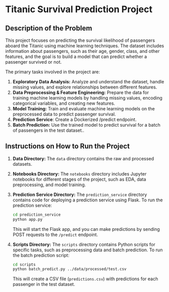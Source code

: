 # Titanic Survival Prediction Project

## Description of the Problem

This project focuses on predicting the survival likelihood of passengers aboard the Titanic using machine learning techniques. The dataset includes information about passengers, such as their age, gender, class, and other features, and the goal is to build a model that can predict whether a passenger survived or not.

The primary tasks involved in the project are:

1. **Exploratory Data Analysis:** Analyze and understand the dataset, handle missing values, and explore relationships between different features.
2. **Data Preprocessing & Feature Engineering:** Prepare the data for training machine learning models by handling missing values, encoding categorical variables, and creating new features.
3. **Model Training:** Train and evaluate machine learning models on the preprocessed data to predict passenger survival.
4. **Prediction Service**: Create a Dockerized /predict endpoint.
5. **Batch Prediction:** Use the trained model to predict survival for a batch of passengers in the test dataset..

## Instructions on How to Run the Project

1. **Data Directory:** The `data` directory contains the raw and processed datasets.
2. **Notebooks Directory:** The `notebooks` directory includes Jupyter notebooks for different stages of the project, such as EDA, data preprocessing, and model training.
3. **Prediction Service Directory:** The `prediction_service` directory contains code for deploying a prediction service using Flask. To run the prediction service:

   ```bash
   cd prediction_service
   python app.py
   ```
   This will start the Flask app, and you can make predictions by sending POST requests to the `/predict` endpoint.
4. **Scripts Directory:** The `scripts` directory contains Python scripts for specific tasks, such as preprocessing data and batch prediction. To run the batch prediction script:

   ```bash
   cd scripts
   python batch_predict.py ../data/processed/test.csv
   ```
   This will create a CSV file (`predictions.csv`) with predictions for each passenger in the test dataset.
